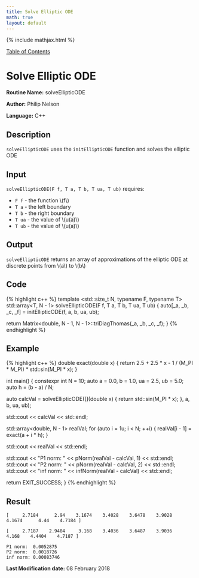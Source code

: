 ```yaml
---
title: Solve Elliptic ODE
math: true
layout: default
---
```


{% include mathjax.html %}

<a href="https://philipnelson5.github.io/MATH5620/SoftwareManual"> Table of Contents </a>
# Solve Elliptic ODE

**Routine Name:** solveEllipticODE

**Author:** Philip Nelson

**Language:** C++

## Description

`solveEllipticODE` uses the `initEllipticODE` function and solves the elliptic ODE

## Input

`solveEllipticODE(F f, T a, T b, T ua, T ub)` requires:

* `F f` - the function \\(f\\)
* `T a` - the left boundary
* `T b` - the right boundary
* `T ua` - the value of \\(u(a)\\)
* `T ub` - the value of \\(u(a)\\)

## Output

`solveEllipticODE` returns an array of approximations of the elliptic ODE at discrete points from \\(a\\) to \\(b\\)

## Code
{% highlight c++ %}
template <std::size_t N, typename F, typename T>
std::array<T, N - 1> solveEllipticODE(F f, T a, T b, T ua, T ub)
{
  auto[_a, _b, _c, _f] = initEllipticODE<N>(f, a, b, ua, ub);

  return Matrix<double, N - 1, N - 1>::triDiagThomas(_a, _b, _c, _f);
}
{% endhighlight %}

## Example
{% highlight c++ %}
double exact(double x)
{
  return 2.5 + 2.5 * x - 1 / (M_PI * M_PI) * std::sin(M_PI * x);
}

int main()
{
  constexpr int N = 10;
  auto a = 0.0, b = 1.0, ua = 2.5, ub = 5.0;
  auto h = (b - a) / N;

  auto calcVal =
    solveEllipticODE<N>([](double x) { return std::sin(M_PI * x); }, a, b, ua, ub);

  std::cout << calcVal << std::endl;

  std::array<double, N - 1> realVal;
  for (auto i = 1u; i < N; ++i)
  {
    realVal[i - 1] = exact(a + i * h);
  }

  std::cout << realVal << std::endl;

  std::cout << "P1 norm:  " << pNorm(realVal - calcVal, 1) << std::endl;
  std::cout << "P2 norm:  " << pNorm(realVal - calcVal, 2) << std::endl;
  std::cout << "inf norm: " << infNorm(realVal - calcVal) << std::endl;

  return EXIT_SUCCESS;
}
{% endhighlight %}

## Result
```
[     2.7184      2.94    3.1674    3.4028    3.6478    3.9028    4.1674      4.44    4.7184 ]

[     2.7187    2.9404     3.168    3.4036    3.6487    3.9036     4.168    4.4404    4.7187 ]

P1 norm:  0.0052875
P2 norm:  0.0018726
inf norm: 0.00083746

```

**Last Modification date:** 08 February 2018
